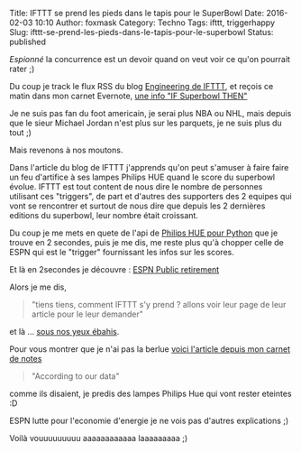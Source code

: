 Title: IFTTT se prend les pieds dans le tapis pour le SuperBowl
Date: 2016-02-03 10:10
Author: foxmask
Category: Techno
Tags: ifttt, triggerhappy
Slug: ifttt-se-prend-les-pieds-dans-le-tapis-pour-le-superbowl
Status: published


*Espionné* la concurrence est un devoir quand on veut voir ce qu'on pourrait rater ;)

Du coup je track le flux RSS du blog [Engineering de IFTTT](http://engineering.ifttt.com/), et reçois ce matin dans mon carnet Evernote, [une info "IF Superbowl THEN"](http://engineering.ifttt.com/)

Je ne suis pas fan du foot americain, je serai plus NBA ou NHL, mais depuis que le sieur Michael Jordan n'est plus sur les parquets, je ne suis plus du tout ;)

Mais revenons à nos moutons.

Dans l'article du blog de IFTTT j'apprends qu'on peut s'amuser à faire faire un feu d'artifice à ses lampes Philips HUE quand le score du superbowl évolue.
IFTTT est tout content de nous dire le nombre de personnes utilisant ces "triggers", de part et d'autres des supporters des 2 equipes qui vont se rencontrer et surtout de nous dire que depuis les 2 dernières editions du superbowl, leur nombre était croissant.

Du coup je me mets en quete de l'api de [Philips HUE pour Python](https://github.com/studioimaginaire/phue) que je trouve en 2 secondes, puis je me dis, me reste plus qu'à chopper celle de ESPN qui est le "trigger" fournissant les infos sur les scores.

Et là en 2secondes je découvre : [ESPN Public retirement](http://espn.go.com/static/apis/devcenter/blog/read/publicretirement.html)

Alors je me dis, 

> "tiens tiens, comment IFTTT s'y prend ? allons voir leur page de leur article pour le leur demander" 

et là ... [sous nos yeux ébahis](http://engineering.ifttt.com/data/2016/02/02/superbowl/).

Pour vous montrer que je n'ai pas la berlue [voici l'article depuis mon carnet de notes](https://www.evernote.com/shard/s55/sh/eadfd0d4-f7c4-4952-b014-806291ff63a9/a1a7f4945a15b1957f17309f20900f3b)


> "According to our data" 

comme ils disaient, je predis des lampes Philips Hue qui vont rester eteintes :D 

ESPN lutte pour l'economie d'energie je ne vois pas d'autres explications ;)

Voilà vouuuuuuuuu aaaaaaaaaaaa laaaaaaaaa ;)
